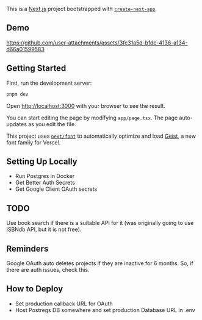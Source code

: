 This is a [Next.js](https://nextjs.org) project bootstrapped with [`create-next-app`](https://nextjs.org/docs/app/api-reference/cli/create-next-app).

## Demo


https://github.com/user-attachments/assets/3fc31a5d-bfde-4136-a134-d66a01599583




## Getting Started

First, run the development server:

```bash
pnpm dev
```

Open [http://localhost:3000](http://localhost:3000) with your browser to see the result.

You can start editing the page by modifying `app/page.tsx`. The page auto-updates as you edit the file.

This project uses [`next/font`](https://nextjs.org/docs/app/building-your-application/optimizing/fonts) to automatically optimize and load [Geist](https://vercel.com/font), a new font family for Vercel.

## Setting Up Locally
- Run Postgres in Docker
- Get Better Auth Secrets
- Get Google Client OAuth secrets

## TODO

Use book search if there is a suitable API for it (was originally going to use ISBNdb API, but it is not free).

## Reminders

Google OAuth auto deletes projects if they are inactive for 6 months. So, if there are auth issues, check this.

## How to Deploy
- Set production callback URL for OAuth
- Host Postregs DB somewhere and set production Database URL in .env
